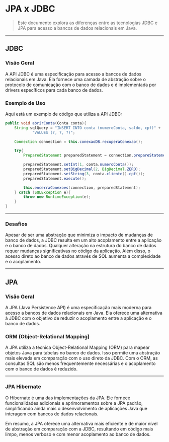 # JPA x JDBC

> Este documento explora as diferenças entre as tecnologias JDBC e JPA para acesso a bancos de dados relacionais em Java.

---
## JDBC

### Visão Geral

A API JDBC é uma especificação para acesso a bancos de dados relacionais em Java. Ela fornece uma camada de abstração sobre o protocolo de comunicação com o banco de dados e é implementada por drivers específicos para cada banco de dados.

### Exemplo de Uso

Aqui está um exemplo de código que utiliza a API JDBC:

```java
public void abrirConta(Conta conta){
    String sqlQuery = "INSERT INTO conta (numeroConta, saldo, cpf)" +
            "VALUES (?, ?, ?)";

    Connection connection = this.conexaoDB.recuperaConexao();

    try{
        PreparedStatement preparedStatement = connection.prepareStatement(sqlQuery);

        preparedStatement.setInt(1, conta.numeroConta());
        preparedStatement.setBigDecimal(2, BigDecimal.ZERO);
        preparedStatement.setString(3, conta.cliente().cpf());
        preparedStatement.execute();

        this.encerraConexoes(connection, preparedStatement);
    } catch (SQLException e){
        throw new RuntimeException(e);
    }
}
```

---
### Desafios

Apesar de ser uma abstração que minimiza o impacto de mudanças de banco de dados, a JDBC resulta em um alto acoplamento entre a aplicação e o banco de dados. Qualquer alteração na estrutura do banco de dados requer mudanças significativas no código da aplicação. Além disso, o acesso direto ao banco de dados através de SQL aumenta a complexidade e o acoplamento.

---
## JPA

### Visão Geral

A JPA (Java Persistence API) é uma especificação mais moderna para acesso a bancos de dados relacionais em Java. Ela oferece uma alternativa à JDBC com o objetivo de reduzir o acoplamento entre a aplicação e o banco de dados.

### ORM (Object-Relational Mapping)

A JPA utiliza a técnica Object-Relational Mapping (ORM) para mapear objetos Java para tabelas no banco de dados. Isso permite uma abstração mais elevada em comparação com o uso direto da JDBC. Com o ORM, as consultas SQL são menos frequentemente necessárias e o acoplamento com o banco de dados é reduzido.

---
### JPA Hibernate

O Hibernate é uma das implementações da JPA. Ele fornece funcionalidades adicionais e aprimoramentos sobre a JPA padrão, simplificando ainda mais o desenvolvimento de aplicações Java que interagem com bancos de dados relacionais.

Em resumo, a JPA oferece uma alternativa mais eficiente e de maior nível de abstração em comparação com a JDBC, resultando em código mais limpo, menos verboso e com menor acoplamento ao banco de dados.
